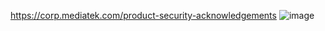 https://corp.mediatek.com/product-security-acknowledgements
![image](https://user-images.githubusercontent.com/13774458/119129532-a0f9f400-ba69-11eb-9b05-4cc4e988ab55.png)
